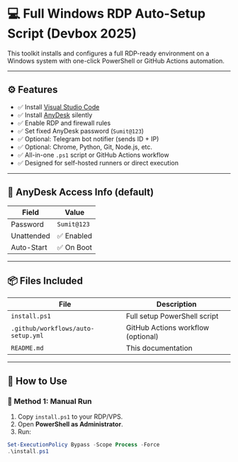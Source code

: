 # 💻 Full Windows RDP Auto-Setup Script (Devbox 2025)

This toolkit installs and configures a full RDP-ready environment on a Windows system with one-click PowerShell or GitHub Actions automation.

---

## ⚙️ Features

- ✅ Install [Visual Studio Code](https://code.visualstudio.com/)
- ✅ Install [AnyDesk](https://anydesk.com) silently
- ✅ Enable RDP and firewall rules
- ✅ Set fixed AnyDesk password (`Sumit@123`)
- ✅ Optional: Telegram bot notifier (sends ID + IP)
- ✅ Optional: Chrome, Python, Git, Node.js, etc.
- ✅ All-in-one `.ps1` script or GitHub Actions workflow
- ✅ Designed for self-hosted runners or direct execution

---

## 🔐 AnyDesk Access Info (default)

| Field | Value |
|-------|-------|
| Password | `Sumit@123` |
| Unattended | ✅ Enabled |
| Auto-Start | ✅ On Boot |

---

## 📦 Files Included

| File | Description |
|------|-------------|
| `install.ps1` | Full setup PowerShell script |
| `.github/workflows/auto-setup.yml` | GitHub Actions workflow (optional) |
| `README.md` | This documentation |

---

## 🚀 How to Use

### 🔸 Method 1: Manual Run

1. Copy `install.ps1` to your RDP/VPS.
2. Open **PowerShell as Administrator**.
3. Run:
```powershell
Set-ExecutionPolicy Bypass -Scope Process -Force
.\install.ps1
